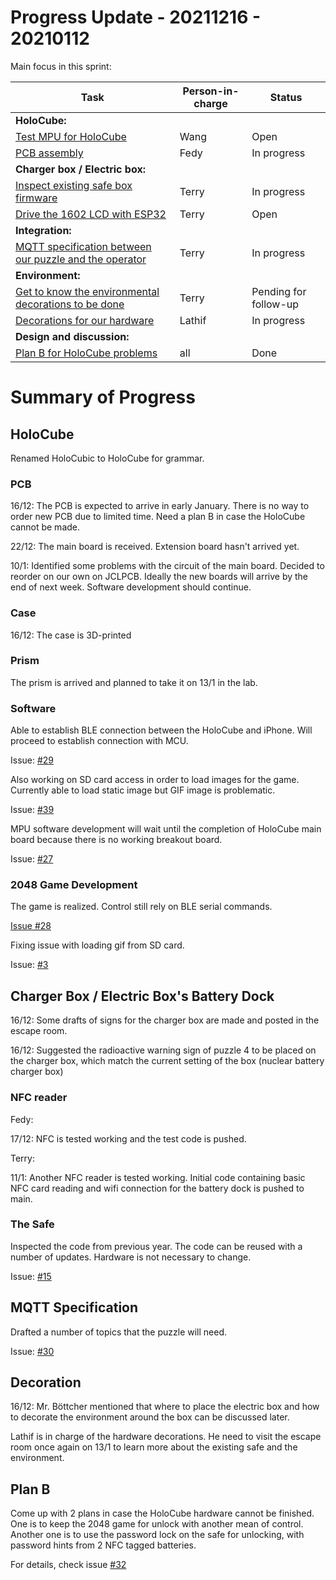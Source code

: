 # Progress Update - 20211216 - 20210112

Main focus in this sprint:

| Task                                                         | Person-in-charge | Status                |
| ------------------------------------------------------------ | ---------------- | --------------------- |
| **HoloCube:**                                                |                  |                       |
| [Test MPU for HoloCube](https://github.com/ubilab-ws21/puzzle-5/issues/27) | Wang             | Open                  |
| [PCB assembly](https://github.com/ubilab-ws21/puzzle-5/issues/41) | Fedy             | In progress           |
| **Charger box / Electric box:**                              |                  |                       |
| [Inspect existing safe box firmware](https://github.com/ubilab-ws21/puzzle-5/issues/15) | Terry            | In progress           |
| [Drive the 1602 LCD with ESP32](https://github.com/ubilab-ws21/puzzle-5/issues/33) | Terry            | Open                  |
| **Integration:**                                             |                  |                       |
| [MQTT specification between our puzzle and the operator](https://github.com/ubilab-ws21/puzzle-5/issues/30) | Terry            | In progress           |
| **Environment:**                                             |                  |                       |
| [Get to know the environmental decorations to be done](https://github.com/ubilab-ws21/puzzle-5/issues/5) | Terry            | Pending for follow-up |
| [Decorations for our hardware](https://github.com/ubilab-ws21/puzzle-5/issues/31) | Lathif           | In progress           |
| **Design and discussion:**                                   |                  |                       |
| [Plan B for HoloCube problems](https://github.com/ubilab-ws21/puzzle-5/issues/32) | all              | Done                  |

# Summary of Progress

## HoloCube

Renamed HoloCubic to HoloCube for grammar.

### PCB

16/12: The PCB is expected to arrive in early January. There is no way to order new PCB due to limited time. Need a plan B in case the HoloCube cannot be made.

22/12: The main board is received. Extension board hasn't arrived yet.

10/1: Identified some problems with the circuit of the main board. Decided to reorder on our own on JCLPCB. Ideally the new boards will arrive by the end of next week. Software development should continue.

### Case

16/12: The case is 3D-printed

### Prism

The prism is arrived and planned to take it on 13/1 in the lab.

### Software

Able to establish BLE connection between the HoloCube and iPhone. Will proceed to establish connection with MCU.

Issue: [#29](https://github.com/ubilab-ws21/puzzle-5/issues/29)

Also working on SD card access in order to load images for the game. Currently able to load static image but GIF image is problematic.

Issue: [#39](https://github.com/ubilab-ws21/puzzle-5/issues/39)

MPU software development will wait until the completion of HoloCube main board because there is no working breakout board.

Issue: [#27](https://github.com/ubilab-ws21/puzzle-5/issues/27)

### 2048 Game Development

The game is realized. Control still rely on BLE serial commands.

[Issue #28](https://github.com/ubilab-ws21/puzzle-5/issues/28)

Fixing issue with loading gif from SD card.

Issue: [#3](https://github.com/ubilab-ws21/puzzle-5/issues/3)

## Charger Box / Electric Box's Battery Dock

16/12: Some drafts of signs for the charger box are made and posted in the escape room.

16/12: Suggested the radioactive warning sign of puzzle 4 to be placed on the charger box, which match the current setting of the box (nuclear battery charger box)

### NFC reader

Fedy:

17/12: NFC is tested working and the test code is pushed.

Terry:

11/1: Another NFC reader is tested working. Initial code containing basic NFC card reading and wifi connection for the battery dock is pushed to main.

### The Safe

Inspected the code from previous year. The code can be reused with a number of updates. Hardware is not necessary to change.

Issue: [#15](https://github.com/ubilab-ws21/puzzle-5/issues/15)

## MQTT Specification

Drafted a number of topics that the puzzle will need.

Issue: [#30](https://github.com/ubilab-ws21/puzzle-5/issues/30)

## Decoration

16/12: Mr. Böttcher mentioned that where to place the electric box and how to decorate the environment around the box can be discussed later.

Lathif is in charge of the hardware decorations. He need to visit the escape room once again on 13/1 to learn more about the existing safe and the environment.

## Plan B

Come up with 2 plans in case the HoloCube hardware cannot be finished. One is to keep the 2048 game for unlock with another mean of control. Another one is to use the password lock on the safe for unlocking, with password hints from 2 NFC tagged batteries.

For details, check issue [#32](https://github.com/ubilab-ws21/puzzle-5/issues/32#issuecomment-1010257117)
